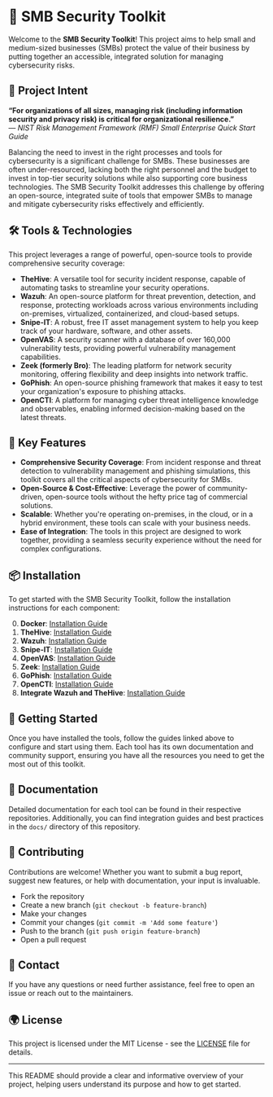 # 🚀 SMB Security Toolkit

Welcome to the **SMB Security Toolkit**! This project aims to help small and medium-sized businesses (SMBs) protect the value of their business by putting together an accessible, integrated solution for managing cybersecurity risks.

## 🎯 Project Intent

**“For organizations of all sizes, managing risk (including information security and privacy risk) is critical for organizational resilience.”**  
— *NIST Risk Management Framework (RMF) Small Enterprise Quick Start Guide*

Balancing the need to invest in the right processes and tools for cybersecurity is a significant challenge for SMBs. These businesses are often under-resourced, lacking both the right personnel and the budget to invest in top-tier security solutions while also supporting core business technologies. The SMB Security Toolkit addresses this challenge by offering an open-source, integrated suite of tools that empower SMBs to manage and mitigate cybersecurity risks effectively and efficiently.

## 🛠️ Tools & Technologies

This project leverages a range of powerful, open-source tools to provide comprehensive security coverage:

- **TheHive**: A versatile tool for security incident response, capable of automating tasks to streamline your security operations.
- **Wazuh**: An open-source platform for threat prevention, detection, and response, protecting workloads across various environments including on-premises, virtualized, containerized, and cloud-based setups.
- **Snipe-IT**: A robust, free IT asset management system to help you keep track of your hardware, software, and other assets.
- **OpenVAS**: A security scanner with a database of over 160,000 vulnerability tests, providing powerful vulnerability management capabilities.
- **Zeek (formerly Bro)**: The leading platform for network security monitoring, offering flexibility and deep insights into network traffic.
- **GoPhish**: An open-source phishing framework that makes it easy to test your organization's exposure to phishing attacks.
- **OpenCTI**: A platform for managing cyber threat intelligence knowledge and observables, enabling informed decision-making based on the latest threats.

## 🌟 Key Features

- **Comprehensive Security Coverage**: From incident response and threat detection to vulnerability management and phishing simulations, this toolkit covers all the critical aspects of cybersecurity for SMBs.
- **Open-Source & Cost-Effective**: Leverage the power of community-driven, open-source tools without the hefty price tag of commercial solutions.
- **Scalable**: Whether you're operating on-premises, in the cloud, or in a hybrid environment, these tools can scale with your business needs.
- **Ease of Integration**: The tools in this project are designed to work together, providing a seamless security experience without the need for complex configurations.

## 📦 Installation

To get started with the SMB Security Toolkit, follow the installation instructions for each component:

0. **Docker**: [Installation Guide](https://www.docker.com/blog/getting-started-with-docker-for-arm-on-linux/)
1. **TheHive**: [Installation Guide](https://github.com/TheHive-Project/TheHive)
2. **Wazuh**: [Installation Guide](https://github.com/wazuh/wazuh)
3. **Snipe-IT**: [Installation Guide](https://github.com/snipe/snipe-it)
4. **OpenVAS**: [Installation Guide](https://github.com/greenbone/openvas)
5. **Zeek**: [Installation Guide](https://github.com/zeek/zeek)
6. **GoPhish**: [Installation Guide](https://github.com/gophish/gophish)
7. **OpenCTI**: [Installation Guide](https://github.com/OpenCTI-Platform/opencti)
8. **Integrate Wazuh and TheHive**: [Installation Guide](https://wazuh.com/blog/using-wazuh-and-thehive-for-threat-protection-and-incident-response/)

## 🚀 Getting Started

Once you have installed the tools, follow the guides linked above to configure and start using them. Each tool has its own documentation and community support, ensuring you have all the resources you need to get the most out of this toolkit.

## 📖 Documentation

Detailed documentation for each tool can be found in their respective repositories. Additionally, you can find integration guides and best practices in the `docs/` directory of this repository.

## 🤝 Contributing

Contributions are welcome! Whether you want to submit a bug report, suggest new features, or help with documentation, your input is invaluable.

- Fork the repository
- Create a new branch (`git checkout -b feature-branch`)
- Make your changes
- Commit your changes (`git commit -m 'Add some feature'`)
- Push to the branch (`git push origin feature-branch`)
- Open a pull request

## 📧 Contact

If you have any questions or need further assistance, feel free to open an issue or reach out to the maintainers.

## 🌍 License

This project is licensed under the MIT License - see the [LICENSE](LICENSE) file for details.

---

This README should provide a clear and informative overview of your project, helping users understand its purpose and how to get started.
